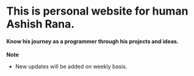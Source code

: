 # This is personal website for human Ashish Rana.

#### Know his journey as a programmer through his projects and ideas.

__Note__

* New updates will be added on weekly basis.
